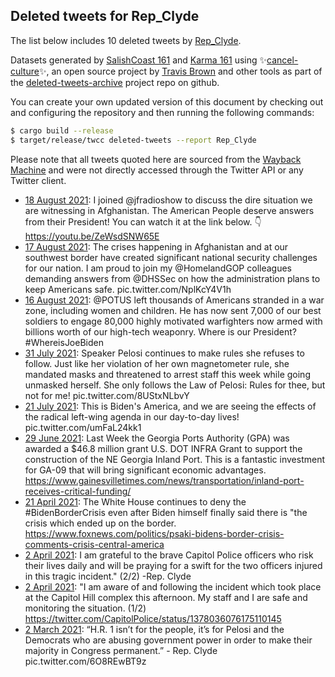 ## Deleted tweets for Rep_Clyde

The list below includes 10 deleted tweets by
[Rep_Clyde](https://twitter.com/Rep_Clyde).



Datasets generated by [SalishCoast 161](https://twitter.com/SalishCoastA) and [Karma 161](https://twitter.com/KarmaOneSixOne)
using ✨[cancel-culture](https://github.com/travisbrown/cancel-culture)✨, an open source project by [Travis Brown](https://twitter.com/travisbrown) 
and other tools as part of the [deleted-tweets-archive](https://github.com/salcoast/deleted-tweets-archive/) project repo on github.

You can create your own updated version of this document by checking out and configuring the
repository and then running the following commands:

```bash
$ cargo build --release
$ target/release/twcc deleted-tweets --report Rep_Clyde
```

Please note that all tweets quoted here are sourced from the
[Wayback Machine](https://web.archive.org) and were not directly accessed through the Twitter API or
any Twitter client.

* [18 August 2021](https://web.archive.org/web/20210818011230/https://twitter.com/Rep_Clyde/status/1427800506206982148): I joined  @jfradioshow  to discuss the dire situation we are witnessing in Afghanistan. The American People deserve answers from their President! You can watch it at the link below. 👇 https://youtu.be/ZeWsdSNW65E
* [17 August 2021](https://web.archive.org/web/20210817223417/https://twitter.com/Rep_Clyde/status/1427760689788198914): The crises happening in Afghanistan and at our southwest border have created significant national security challenges for our nation. I am proud to join my  @HomelandGOP  colleagues demanding answers from  @DHSSec  on how the administration plans to keep Americans safe. pic.twitter.com/NplKcY4V1h
* [16 August 2021](https://web.archive.org/web/20210816160743/https://twitter.com/Rep_Clyde/status/1427300983227432960): @POTUS  left thousands of Americans stranded in a war zone, including women and children. He has now sent 7,000 of our best soldiers to engage 80,000 highly motivated warfighters now armed with billions worth of our high-tech weaponry.   Where is our President?   #WhereisJoeBiden
* [31 July 2021](https://web.archive.org/web/20210731002722/https://twitter.com/Rep_Clyde/status/1421266166362873860): Speaker Pelosi continues to make rules she refuses to follow. Just like her violation of her own magnetometer rule, she mandated masks and threatened to arrest staff this week while going unmasked herself.  She only follows the Law of Pelosi: Rules for thee, but not for me! pic.twitter.com/8UStxNLbvY
* [21 July 2021](https://web.archive.org/web/20210721023024/https://twitter.com/Rep_Clyde/status/1417673181859512327): This is Biden's America, and we are seeing the effects of the radical left-wing agenda in our day-to-day lives! pic.twitter.com/umFaL24kk1
* [29 June 2021](https://web.archive.org/web/20210629192410/https://twitter.com/Rep_Clyde/status/1409955839683842058): Last Week the Georgia Ports Authority (GPA) was awarded a $46.8 million grant U.S. DOT INFRA Grant to support the construction of the NE Georgia Inland Port. This is a fantastic investment for GA-09 that will bring significant economic advantages. https://www.gainesvilletimes.com/news/transportation/inland-port-receives-critical-funding/
* [21 April 2021](https://web.archive.org/web/20210421130025/https://twitter.com/Rep_Clyde/status/1384854430474899459): The White House continues to deny the  #BidenBorderCrisis  even after Biden himself finally said there is "the crisis which ended up on the border. https://www.foxnews.com/politics/psaki-bidens-border-crisis-comments-crisis-central-america
* [ 2 April 2021](https://web.archive.org/web/20210402183643/https://twitter.com/Rep_Clyde/status/1378053764502986757): I am grateful to the brave Capitol Police officers who risk their lives daily and will be praying for a swift for the two officers injured in this tragic incident." (2/2)  -Rep. Clyde
* [ 2 April 2021](https://web.archive.org/web/20210402183643/https://twitter.com/Rep_Clyde/status/1378053764502986757): "I am aware of and following the incident which took place at the Capitol Hill complex this afternoon. My staff and I are safe and monitoring the situation. (1/2) https://twitter.com/CapitolPolice/status/1378036076175110145
* [ 2 March 2021](https://web.archive.org/web/20210302144411/https://twitter.com/Rep_Clyde/status/1366761219370196993): “H.R. 1 isn’t for the people, it’s for Pelosi and the Democrats who are abusing government power in order to make their majority in Congress permanent.”  - Rep. Clyde pic.twitter.com/6O8REwBT9z
